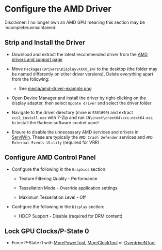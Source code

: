 # Configure the AMD Driver

Disclaimer: I no longer own an AMD GPU meaning this section may be incomplete/unmaintained.

## Strip and Install the Driver

- Download and extract the latest recommended driver from the [AMD drivers and support page](https://www.amd.com/en/support)

- Move ``Packages\Drivers\Display\XXXX_INF`` to the desktop (the folder may be named differently on other driver versions). Delete everything apart from the following:

    - See [media/amd-driver-example.png](/media/amd-driver-example.png)

- Open Device Manager and install the driver by right-clicking on the display adapter, then select ``Update driver`` and select the driver folder

- Navigate to the driver directory (mine is ``B381690``) and extract ``ccc2_install.exe`` with 7-Zip and run ``CN\cnext\cnext64\ccc-next64.msi`` to install the Radeon software control panel

- Ensure to disable the unnecessary AMD services and drivers in [ServiWin](https://www.nirsoft.net/utils/serviwin.html). These are typically the ``AMD Crash Defender`` services and ``AMD External Events Utility`` (required for VRR)

## Configure AMD Control Panel

- Configure the following in the ``Graphics`` section:

    - Texture Filtering Quality - Performance

    - Tessellation Mode - Override application settings

    - Maximum Tessellation Level - Off

- Configure the following in the `Display` section:

    - HDCP Support - Disable (required for DRM content)

## Lock GPU Clocks/P-State 0

- Force P-State 0 with [MorePowerTool](https://www.igorslab.de/en/red-bios-editor-and-morepowertool-adjust-and-optimize-your-vbios-and-even-more-stable-overclocking-navi-unlimited), [MoreClockTool](https://www.igorslab.de/en/the-moreclocktool-mct-for-free-download-the-practical-oc-attachment-to-the-morepowertool-replaces-the-wattman) or [OverdriveNTool](https://forums.guru3d.com/threads/overdriventool-tool-for-amd-gpus.416116)
